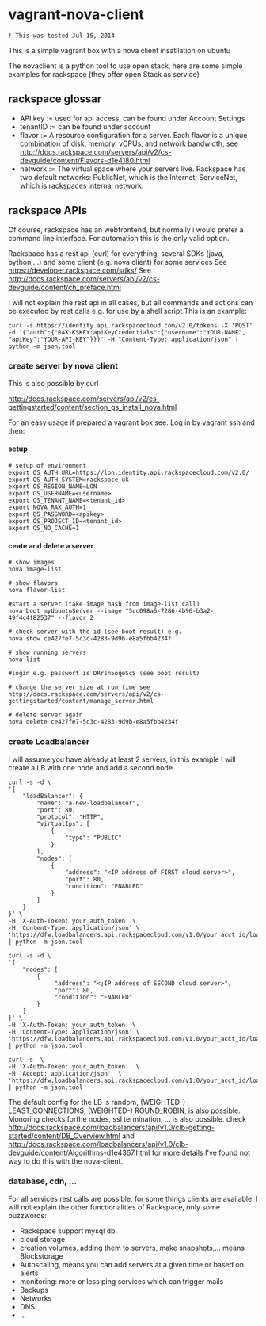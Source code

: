 # vagrant-nova-client

```
! This was tested Jul 15, 2014
```


This is a simple vagrant box with a nova client insatllation on ubuntu

The novaclient is a python tool to use open stack, here are some simple examples for rackspace (they offer open Stack as service)

## rackspace glossar

* API key := used for api access, can be found under Account Settings
* tenantID := can be found under account
* flavor := A resource configuration for a server. Each flavor is a unique combination of disk, memory, vCPUs, and network bandwidth, see http://docs.rackspace.com/servers/api/v2/cs-devguide/content/Flavors-d1e4180.html  
* network := The virtual space where your servers live. Rackspace has two default networks: PublicNet, which is the Internet; ServiceNet, which is rackspaces internal network.

## rackspace APIs

Of course, rackspace has an webfrontend, but normally i would prefer a command line interface.
For automation this is the only valid option.

Rackspace has a rest api (curl) for everything, several SDKs (java, python,...) and some client (e.g. nova client) for some services
See https://developer.rackspace.com/sdks/
See http://docs.rackspace.com/servers/api/v2/cs-devguide/content/ch_preface.html

I will not explain the rest api in all cases, but all commands and actions can be executed by rest calls e.g. for use by a shell script
This is an example:

    curl -s https://identity.api.rackspacecloud.com/v2.0/tokens -X 'POST' -d '{"auth":{"RAX-KSKEY:apiKeyCredentials":{"username":"YOUR-NAME", "apiKey":"YOUR-API-KEY"}}}' -H "Content-Type: application/json" | python -m json.tool

### create server by nova client

This is also possible by curl

http://docs.rackspace.com/servers/api/v2/cs-gettingstarted/content/section_gs_install_nova.html

For an easy usage if prepared a vagrant box see. Log in by vagrant ssh and then:

#### setup

    # setup of environment
    export OS_AUTH_URL=https://lon.identity.api.rackspacecloud.com/v2.0/
    export OS_AUTH_SYSTEM=rackspace_uk
    export OS_REGION_NAME=LON
    export OS_USERNAME=<username>
    export OS_TENANT_NAME=<tenant_id>
    export NOVA_RAX_AUTH=1
    export OS_PASSWORD=<apikey>
    export OS_PROJECT_ID=<tenant_id>
    export OS_NO_CACHE=1

#### ceate and delete a server

    # show images
    nova image-list

    # show flavors
    nova flavor-list
    
    #start a server (take image hash from image-list call)
    nova boot myUbuntuServer --image "5cc098a5-7286-4b96-b3a2-49f4c4f82537" --flavor 2

    # check server with the id (see boot result) e.g. 
    nova show ce427fe7-5c3c-4283-9d9b-e8a5fbb4234f

    # show running servers
    nova list
    
    #login e.g. passwort is DRrsn5oqeScS (see boot result)
    
    # change the server size at run time see http://docs.rackspace.com/servers/api/v2/cs-gettingstarted/content/manage_server.html
    
    # delete server again
    nova delete ce427fe7-5c3c-4283-9d9b-e8a5fbb4234f
 
### create Loadbalancer

I will assume you have already at least 2 servers, in this example I will create a LB with one node and add a second node

    curl -s -d \
    '{
        "loadBalancer": {
            "name": "a-new-loadbalancer",
            "port": 80,
            "protocol": "HTTP",
            "virtualIps": [
                {
                    "type": "PUBLIC"
                }
            ],
            "nodes": [
                {
                    "address": "<IP address of FIRST cloud server>",
                    "port": 80,
                    "condition": "ENABLED"
                }
            ] 
        }
    }' \
    -H 'X-Auth-Token: your_auth_token' \
    -H 'Content-Type: application/json' \
    'https://dfw.loadbalancers.api.rackspacecloud.com/v1.0/your_acct_id/loadbalancers' | python -m json.tool

    curl -s -d \
    '{
        "nodes": [
            {
                 "address": "<;IP address of SECOND cloud server>",
                 "port": 80,
                 "condition": "ENABLED"
            }
        ]
    }' \
    -H 'X-Auth-Token: your_auth_token' \
    -H 'Content-Type: application/json' \
    'https://dfw.loadbalancers.api.rackspacecloud.com/v1.0/your_acct_id/loadbalancers/load_balancer_id/nodes' | python -m json.tool

    curl -s  \
    -H 'X-Auth-Token: your_auth_token'  \
    -H 'Accept: application/json'  \
    'https://dfw.loadbalancers.api.rackspacecloud.com/v1.0/your_acct_id/loadbalancers/load_balancer_id' | python -m json.tool

The default config for the LB is random, (WEIGHTED-) LEAST_CONNECTIONS, (WEIGHTED-) ROUND_ROBIN, is also possible.
Monoring checks forthe nodes, ssl termination, ... is also possible.
check http://docs.rackspace.com/loadbalancers/api/v1.0/clb-getting-started/content/DB_Overview.html and http://docs.rackspace.com/loadbalancers/api/v1.0/clb-devguide/content/Algorithms-d1e4367.html for more details
I've found not way to do this with the nova-client.

### database, cdn, ...

For all services rest calls are possible, for some things clients are available.
I will not explain the other functionalities of Rackspace, only some buzzwords:

* Rackspace support mysql db.
* cloud storage
* creation volumes, adding them to servers, make snapshots,... means Blockstorage
* Autoscaling, means you can add servers at a given time or based on alerts
* monitoring: more or less ping services which can trigger mails
* Backups
* Networks
* DNS
* ...

